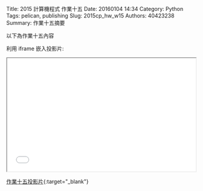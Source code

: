 Title: 2015 計算機程式 作業十五
Date: 20160104 14:34
Category: Python
Tags: pelican, publishing
Slug: 2015cp_hw_w15
Authors: 40423238
Summary: 作業十五摘要

以下為作業十五內容

利用 iframe 嵌入投影片:

<iframe src="40423238_cp_w15_p.html" width="500" height="300"></iframe>

[作業十五投影片](40423238_cp_w15_p.html){:target="_blank"}


